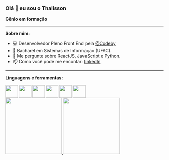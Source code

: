 ### Olá 👋 eu sou o Thalisson
**Gênio em formação**

* * *

**Sobre mim:**

- 💻 Desenvolvedor Pleno Front End pela [@Codeby](https://github.com/codeby-global)
- 📝 Bacharel em Sistemas de Informaçao (UFAC).
- 💬 Me pergunte sobre ReactJS, JavaScript e Python.
- 📫 Como você pode me encontar: [linkedIn](https://www.linkedin.com/in/thalisson-bandeira-532b4a120/)

* * *

**Linguagens e ferramentas:**

<img align="left" height="40" src="https://i.imgur.com/OeTzbJm.png">
<img align="left" height="40" src="https://i.imgur.com/HU70Yfs.png">
<img align="left" height="40" src="https://i.imgur.com/TaE00Gf.png">
<img align="left" height="40" src="https://i.imgur.com/MHBu0FS.png">
<img align="left" height="40" src="https://i.imgur.com/3iMXSay.png">
<img height="40" src="https://i.imgur.com/VgEJgFS.png">

<div>
  <a href="https://github.com/Tony-Starkus">
    <img height="180em" src="https://github-readme-stats.vercel.app/api?username=Tony-Starkus&show_icons=true&theme=dark&include_all_commits=true&count_private=true"/>
    <img height="180em" src="https://github-readme-stats.vercel.app/api/top-langs/?username=Tony-Starkus&layout=compact&langs_count=5&theme=dark"/>
  </a>
</div>


<!--
**Tony-Starkus/Tony-Starkus** is a ✨ _special_ ✨ repository because its `README.md` (this file) appears on your GitHub profile.

Here are some ideas to get you started:

- 🔭 I’m currently working on ...
- 🌱 I’m currently learning ...
- 👯 I’m looking to collaborate on ...
- 🤔 I’m looking for help with ...
- 💬 Ask me about ...
- 📫 How to reach me: ...
- 😄 Pronouns: ...
- ⚡ Fun fact: ...
-->

